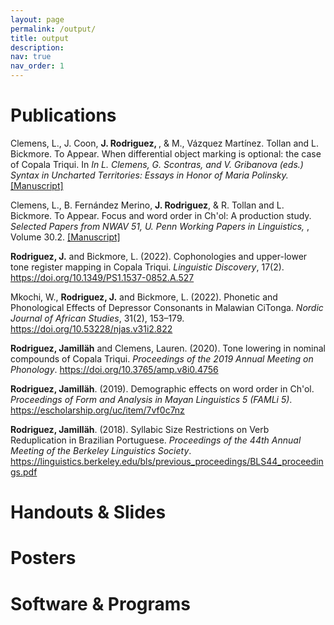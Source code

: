 ```yaml
---
layout: page
permalink: /output/
title: output
description:
nav: true
nav_order: 1
---
```


# Publications

Clemens, L., J. Coon, <b>J. Rodriguez, </b>, & M., Vázquez Martínez. Tollan and L. Bickmore. To Appear. When differential object marking is optional: the case of Copala Triqui. In <i>In L. Clemens, G. Scontras, and V. Gribanova (eds.) Syntax in Uncharted Territories: Essays in Honor of Maria Polinsky. </i> <a href="https://www.lingdomain.org/uploads/2/4/8/4/24841606/clemenscoonmpfs.pdf">[Manuscript]</a><br>

Clemens, L., B. Fernández Merino, <b>J. Rodriguez</b>, & R. Tollan and L. Bickmore. To Appear. Focus and word order in Ch'ol: A production study. <i>Selected Papers from NWAV 51​, U. Penn Working Papers in Linguistics, </i>, Volume 30.2. <a href="https://www.lingdomain.org/uploads/2/4/8/4/24841606/nwav51clemensetal.pdf">[Manuscript]</a><br>

<b>Rodriguez, J.</b> and Bickmore, L. (2022). Cophonologies and upper-lower tone register mapping in Copala Triqui. <i>Linguistic Discovery</i>, 17(2). <a href="https://doi.org/10.1349/PS1.1537-0852.A.527">https://doi.org/10.1349/PS1.1537-0852.A.527</a><br>

Mkochi, W., <b>Rodriguez, J.</b> and Bickmore, L. (2022). Phonetic and Phonological Effects of Depressor Consonants in Malawian CiTonga. <i>Nordic Journal of African Studies</i>, 31(2), 153–179. <a href="https://doi.org/10.53228/njas.v31i2.822">https://doi.org/10.53228/njas.v31i2.822</a><br>

<b>Rodriguez, Jamilläh</b> and Clemens, Lauren. (2020). Tone lowering in nominal compounds of Copala Triqui. <i>Proceedings of the 2019 Annual Meeting on Phonology</i>. <a href="https://doi.org/10.3765/amp.v8i0.4756">https://doi.org/10.3765/amp.v8i0.4756</a><br>

<b>Rodriguez, Jamilläh</b>. (2019). Demographic effects on word order in Ch'ol. <i>Proceedings of Form and Analysis in Mayan Linguistics 5 (FAMLi 5)</i>. <a href="https://escholarship.org/uc/item/7vf0c7nz">https://escholarship.org/uc/item/7vf0c7nz</a><br>

<b>Rodriguez, Jamilläh</b>. (2018). Syllabic Size Restrictions on Verb Reduplication in Brazilian Portuguese. <i>Proceedings of the 44th Annual Meeting of the Berkeley Linguistics Society</i>. <a href="https://linguistics.berkeley.edu/bls/previous_proceedings/BLS44_proceedings.pdf">https://linguistics.berkeley.edu/bls/previous_proceedings/BLS44_proceedings.pdf</a><br>

# Handouts & Slides

# Posters

# Software & Programs

